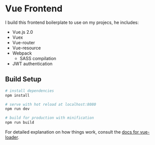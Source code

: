 # Vue Frontend

I build this frontend boilerplate to use on my projecs, he includes:

- Vue.js 2.0
- Vuex
- Vue-router
- Vue-resource
- Webpack
    - SASS compilation
- JWT authentication

## Build Setup

``` bash
# install dependencies
npm install

# serve with hot reload at localhost:8080
npm run dev

# build for production with minification
npm run build
```

For detailed explanation on how things work, consult the [docs for vue-loader](http://vuejs.github.io/vue-loader).
